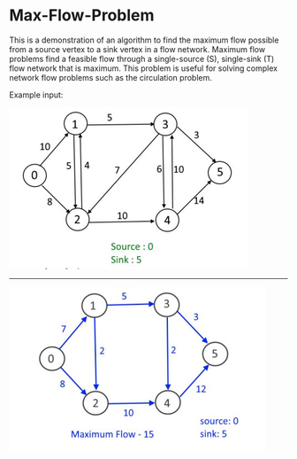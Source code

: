 # Max-Flow-Problem
This is a demonstration of an algorithm to find the maximum flow possible from a source vertex to a sink vertex in a flow network. Maximum flow problems find a feasible flow through a single-source (S), single-sink (T) flow network that is maximum. This problem is useful for solving complex network flow problems such as the circulation problem.

Example input:

![Alt text](/Example/ss1.JPG?raw=true "Optional Title")
- - - -
![Alt text](/Example/ss2.JPG?raw=true "Optional Title")
